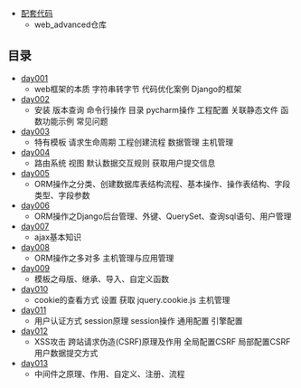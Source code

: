 - [配套代码](https://github.com/liuxingrichu/web_advanced)
	- web_advanced仓库

## 目录 ##
- [day001](https://github.com/liuxingrichu/python_lesson_notes/blob/master/Django/day001.md) 
	- web框架的本质 字符串转字节 代码优化案例 Django的框架
- [day002](https://github.com/liuxingrichu/python_lesson_notes/blob/master/Django/day002.md) 
	- 安装 版本查询 命令行操作 目录 pycharm操作 工程配置 关联静态文件 函数功能示例 常见问题
- [day003](https://github.com/liuxingrichu/python_lesson_notes/blob/master/Django/day003.md) 
	- 特有模板 请求生命周期 工程创建流程 数据管理 主机管理
- [day004](https://github.com/liuxingrichu/python_lesson_notes/blob/master/Django/day004.md) 
	- 路由系统 视图 默认数据交互规则 获取用户提交信息
- [day005](https://github.com/liuxingrichu/python_lesson_notes/blob/master/Django/day005.md) 
	- ORM操作之分类、创建数据库表结构流程、基本操作、操作表结构、字段类型、字段参数
- [day006](https://github.com/liuxingrichu/python_lesson_notes/blob/master/Django/day006.md) 
	- ORM操作之Django后台管理、外键、QuerySet、查询sql语句、用户管理
- [day007](https://github.com/liuxingrichu/python_lesson_notes/blob/master/Django/day007.md) 
	- ajax基本知识
- [day008](https://github.com/liuxingrichu/python_lesson_notes/blob/master/Django/day008.md) 
	- ORM操作之多对多 主机管理与应用管理
- [day009](https://github.com/liuxingrichu/python_lesson_notes/blob/master/Django/day009.md)
	-  模板之母版、继承、导入、自定义函数
- [day010](https://github.com/liuxingrichu/python_lesson_notes/blob/master/Django/day010.md)
	- cookie的查看方式 设置 获取 jquery.cookie.js 主机管理
- [day011](https://github.com/liuxingrichu/python_lesson_notes/blob/master/Django/day011.md)
	- 用户认证方式 session原理 session操作 通用配置 引擎配置
- [day012](https://github.com/liuxingrichu/python_lesson_notes/blob/master/Django/day012.md)
	- XSS攻击 跨站请求伪造(CSRF)原理及作用 全局配置CSRF 局部配置CSRF用户数据提交方式
- [day013](https://github.com/liuxingrichu/python_lesson_notes/blob/master/Django/day013.md)
	- 中间件之原理、作用、自定义、注册、流程